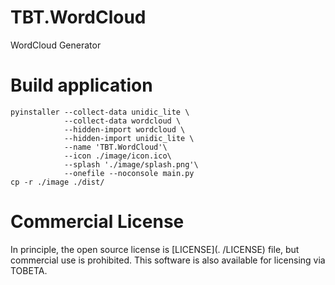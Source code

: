 # TBT.WordCloud
WordCloud Generator

# Build application
```
pyinstaller --collect-data unidic_lite \
            --collect-data wordcloud \
            --hidden-import wordcloud \
            --hidden-import unidic_lite \
            --name 'TBT.WordCloud'\
            --icon ./image/icon.ico\
            --splash './image/splash.png'\
            --onefile --noconsole main.py
cp -r ./image ./dist/
```

# Commercial License
In principle, the open source license is [LICENSE](. /LICENSE) file, but commercial use is prohibited. This software is also available for licensing via TOBETA.
